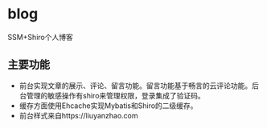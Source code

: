# blog
SSM+Shiro个人博客
## 主要功能
- 前台实现文章的展示、评论、留言功能。留言功能基于畅言的云评论功能。后台管理的敏感操作有shiro来管理权限，登录集成了验证码。
- 缓存方面使用Ehcache实现Mybatis和Shiro的二级缓存。
- 前台样式来自https://liuyanzhao.com

